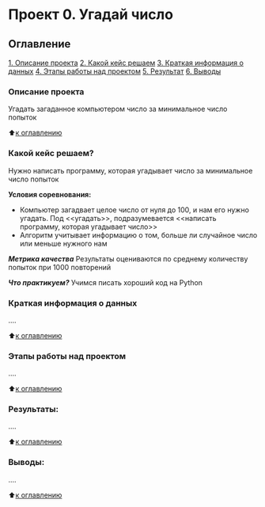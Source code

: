 # Проект 0. Угадай число

## Оглавление
[1. Описание проекта](https://github.com/Legion1310/SF_DS/blob/main/project_0/Readme.md#описание-проекта)
[2. Какой кейс решаем](https://github.com/Legion1310/SF_DS/blob/main/project_0/Readme.md#какой-кейс-решаем)
[3. Краткая информация о данных](https://github.com/Legion1310/SF_DS/blob/main/project_0/Readme.md#краткая-информация-о-данных)
[4. Этапы работы над проектом]()
[5. Результат]()
[6. Выводы]()

### Описание проекта
Угадать  загаданное компьютером число за минимальное число попыток

:arrow_up:[к оглавлению](https://github.com/Legion1310/SF_DS/blob/main/project_0/Readme.md#оглавление)

### Какой кейс решаем?
Нужно написать программу, которая угадывает число за минимальное число попыток

**Условия соревнования:**
- Компьютер загадвает целое число от нуля до 100, и нам его нужно угадать. Под <<угадать>>, подразумевается <<написать программу, которая угадывает число>>
- Алгоритм учитывает информацию о том, больше ли случайное число или меньше нужного нам

***Метрика качества***
Результаты оцениваются по среднему количеству попыток при 1000 повторений

***Что практикуем?***
Учимся писать хороший код на Python

### Краткая информация о данных
....

:arrow_up:[к оглавлению](https://github.com/Legion1310/SF_DS/blob/main/project_0/Readme.md#оглавление)

### Этапы работы над проектом  
....

:arrow_up:[к оглавлению](https://github.com/Legion1310/SF_DS/blob/main/project_0/Readme.md#оглавление)

### Результаты:  
....

:arrow_up:[к оглавлению](https://github.com/Legion1310/SF_DS/blob/main/project_0/Readme.md#оглавление)

### Выводы:  
....

:arrow_up:[к оглавлению](https://github.com/Legion1310/SF_DS/blob/main/project_0/Readme.md#оглавление)